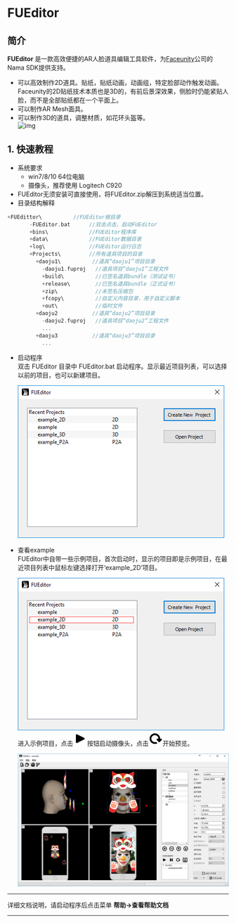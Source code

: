 # **FUEditor**

## 简介
__FUEditor__ 是一款高效便捷的AR人脸道具编辑工具软件，为[Faceunity](www.faceunity.com)公司的Nama SDK提供支持。
 - 可以高效制作2D道具。贴纸，贴纸动画，动画组，特定脸部动作触发动画。Faceunity的2D贴纸技术本质也是3D的，有前后景深效果，侧脸时仍能紧贴人脸，而不是全部贴纸都在一个平面上。
 - 可以制作AR Mesh面具。
 - 可以制作3D的道具，调整材质，如花环头盔等。  
 ![img](https://github.com/Faceunity/FUEditor/blob/master/data/doc/img/gif.gif)

## 1. 快速教程
- 系统要求  
  - win7/8/10 64位电脑
  - 摄像头，推荐使用 Logitech C920
-	FUEditor无须安装可直接使用，将FUEditor.zip解压到系统适当位置。
-	目录结构解释  
```C
+FUEdittor\          //FUEditor根目录
       -FUEditor.bat      //双击点击，启动FUEditor
       +bins\             //FUEditor程序库
       +data\             //FUEditor数据目录
       +log\              //FUEditor运行日志
       +Projects\         //所有道具项目的目录
         +daoju1\          //道具“daoju1”项目目录
           -daoju1.fuproj   //道具项目“daoju1”工程文件
           +build\          //已签名道具bundle（测试证书）
           +release\        //已签名道具bundle（正式证书）
           +zip\            //未签名压缩包
           +fcopy\          //自定义内容目录，用于自定义脚本
           +out\            //临时文件
         +daoju2           //道具“daoju2”项目目录
           -daoju2.fuproj   //道具项目“daoju2”工程文件
           ...
         +daoju3           //道具“daoju3”项目目录
           ...
```
- 启动程序  
 双击 FUEditor 目录中 FUEditor.bat 启动程序。显示最近项目列表，可以选择以前的项目，也可以新建项目。

  ![img](https://github.com/Faceunity/FUEditor/blob/master/data/doc/img/start.png)

- 查看example    
 FUEditor中自带一些示例项目，首次启动时，显示的项目即是示例项目，在最近项目列表中鼠标左键选择打开‘example_2D’项目。

  ![img](https://github.com/Faceunity/FUEditor/blob/master/data/doc/img/choice.png)  
 进入示例项目，点击![button](https://github.com/Faceunity/FUEditor/blob/master/data/doc/img/qt32/play.png)按钮启动摄像头，点击![button](https://github.com/Faceunity/FUEditor/blob/master/data/doc/img/qt32/refresh.png)开始预览。

  ![img](https://github.com/Faceunity/FUEditor/blob/master/data/doc/img/example.png)  
---  

详细文档说明，请启动程序后点击菜单 __帮助->查看帮助文档__  

---
